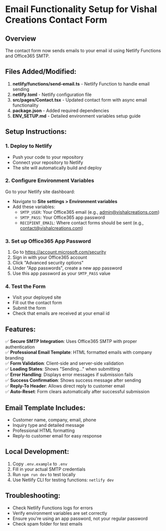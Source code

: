 # Email Functionality Setup for Vishal Creations Contact Form

## Overview
The contact form now sends emails to your email id using Netlify Functions and Office365 SMTP.

## Files Added/Modified:

1. **netlify/functions/send-email.ts** - Netlify Function to handle email sending
2. **netlify.toml** - Netlify configuration file
3. **src/pages/Contact.tsx** - Updated contact form with async email functionality
4. **package.json** - Added required dependencies
5. **ENV_SETUP.md** - Detailed environment variables setup guide

## Setup Instructions:

### 1. Deploy to Netlify
- Push your code to your repository
- Connect your repository to Netlify
- The site will automatically build and deploy

### 2. Configure Environment Variables
Go to your Netlify site dashboard:
- Navigate to **Site settings > Environment variables**
- Add these variables:
  - `SMTP_USER`: Your Office365 email (e.g., admin@vishalcreations.com)
  - `SMTP_PASS`: Your Office365 app password
  - `RECIPIENT_EMAIL`: Where contact forms should be sent (e.g., contact@vishalcreations.com)

### 3. Set up Office365 App Password
1. Go to https://account.microsoft.com/security
2. Sign in with your Office365 account
3. Click "Advanced security options"
4. Under "App passwords", create a new app password
5. Use this app password as your `SMTP_PASS` value

### 4. Test the Form
- Visit your deployed site
- Fill out the contact form
- Submit the form
- Check that emails are received at your email id

## Features:

✅ **Secure SMTP Integration**: Uses Office365 SMTP with proper authentication  
✅ **Professional Email Template**: HTML formatted emails with company branding  
✅ **Form Validation**: Client-side and server-side validation  
✅ **Loading States**: Shows "Sending..." when submitting  
✅ **Error Handling**: Displays error messages if submission fails  
✅ **Success Confirmation**: Shows success message after sending  
✅ **Reply-To Header**: Allows direct reply to customer email  
✅ **Auto-Reset**: Form clears automatically after successful submission  

## Email Template Includes:
- Customer name, company, email, phone
- Inquiry type and detailed message
- Professional HTML formatting
- Reply-to customer email for easy response

## Local Development:
1. Copy `.env.example` to `.env`
2. Fill in your actual SMTP credentials
3. Run `npm run dev` to test locally
4. Use Netlify CLI for testing functions: `netlify dev`

## Troubleshooting:
- Check Netlify Functions logs for errors
- Verify environment variables are set correctly
- Ensure you're using an app password, not your regular password
- Check spam folder for test emails

